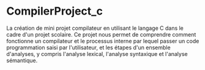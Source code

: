 # CompilerProject_c
La création de mini projet compilateur en utilisant le langage C dans le cadre d'un projet scolaire. 
Ce projet nous permet de comprendre comment fonctionne un compilateur et le processus interne par lequel passer un code programmation saisi par l'utilisateur,
et les étapes d'un ensemble d'analyses, y compris l'analyse lexical, l'analyse syntaxique et l'analyse sémantique.
